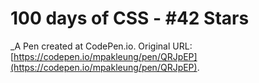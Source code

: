 # 100 days of CSS - #42 Stars
 _A Pen created at CodePen.io. Original URL: [https://codepen.io/mpakleung/pen/QRJpEP](https://codepen.io/mpakleung/pen/QRJpEP).

 